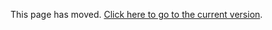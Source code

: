 This page has moved. [Click here to go to the current version](https://github.com/ME3Tweaks/ME3TweaksModManager/blob/staticfiles/documentation/alternates.md).